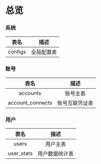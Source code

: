 # 总览


### 系统


|  表名   |   描述  |
| :---: | :---: |
|  configs   |  全局配置表   |




### 账号


|  表名   |   描述  |
| :---: | :---: |
|   accounts  |  账号主表   |
|   account_connects  |  账号互联凭证表   |





### 用户

|  表名   |   描述  |
| :---: | :---: |
| users | 用户主表 |
| user_stats | 用户数据统计表 |
